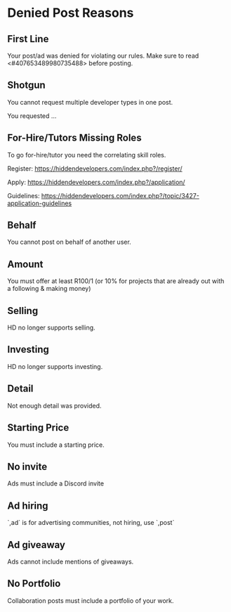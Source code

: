 # Denied Post Reasons

## First Line
Your post/ad was denied for violating our rules. Make sure to read <#407653489980735488> before posting.

## Shotgun
You cannot request multiple developer types in one post.

You requested ...

## For-Hire/Tutors Missing Roles
To go for-hire/tutor you need the correlating skill roles.

Register: https://hiddendevelopers.com/index.php?/register/

Apply: https://hiddendevelopers.com/index.php?/application/

Guidelines: https://hiddendevelopers.com/index.php?/topic/3427-application-guidelines

## Behalf
You cannot post on behalf of another user.

## Amount
You must offer at least R$100/$1 (or 10% for projects that are already out with a following & making money)

## Selling
HD no longer supports selling.

## Investing
HD no longer supports investing.

## Detail
Not enough detail was provided.

## Starting Price
You must include a starting price.

## No invite
Ads must include a Discord invite

## Ad hiring
\`,ad\` is for advertising communities, not hiring, use \`,post\`

## Ad giveaway
Ads cannot include mentions of giveaways.

## No Portfolio
Collaboration posts must include a portfolio of your work.